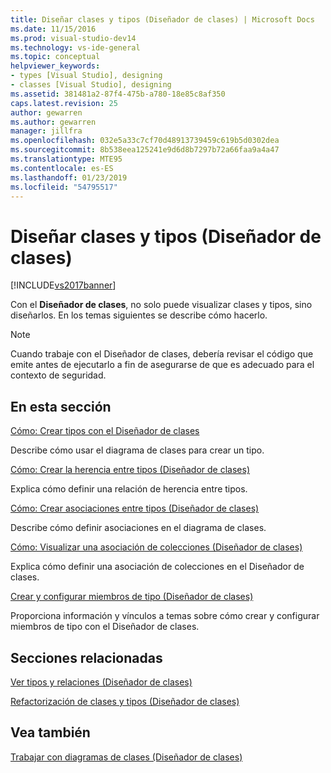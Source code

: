 ```yaml
---
title: Diseñar clases y tipos (Diseñador de clases) | Microsoft Docs
ms.date: 11/15/2016
ms.prod: visual-studio-dev14
ms.technology: vs-ide-general
ms.topic: conceptual
helpviewer_keywords:
- types [Visual Studio], designing
- classes [Visual Studio], designing
ms.assetid: 381481a2-87f4-475b-a780-18e85c8af350
caps.latest.revision: 25
author: gewarren
ms.author: gewarren
manager: jillfra
ms.openlocfilehash: 032e5a33c7cf70d48913739459c619b5d0302dea
ms.sourcegitcommit: 8b538eea125241e9d6d8b7297b72a66faa9a4a47
ms.translationtype: MTE95
ms.contentlocale: es-ES
ms.lasthandoff: 01/23/2019
ms.locfileid: "54795517"
---
```

# <a name="designing-classes-and-types-class-designer"></a>Diseñar clases y tipos (Diseñador de clases)
[!INCLUDE[vs2017banner](../includes/vs2017banner.md)]

Con el **Diseñador de clases**, no solo puede visualizar clases y tipos, sino diseñarlos. En los temas siguientes se describe cómo hacerlo.  
  
> [!NOTE]
>  Cuando trabaje con el Diseñador de clases, debería revisar el código que emite antes de ejecutarlo a fin de asegurarse de que es adecuado para el contexto de seguridad.  
  
## <a name="in-this-section"></a>En esta sección  
 [Cómo: Crear tipos con el Diseñador de clases](../ide/how-to-create-types-by-using-class-designer.md)  
  
 Describe cómo usar el diagrama de clases para crear un tipo.  
  
 [Cómo: Crear la herencia entre tipos (Diseñador de clases)](../ide/how-to-create-inheritance-between-types-class-designer.md)  
  
 Explica cómo definir una relación de herencia entre tipos.  
  
 [Cómo: Crear asociaciones entre tipos (Diseñador de clases)](../ide/how-to-create-associations-between-types-class-designer.md)  
  
 Describe cómo definir asociaciones en el diagrama de clases.  
  
 [Cómo: Visualizar una asociación de colecciones (Diseñador de clases)](../ide/how-to-visualize-a-collection-association-class-designer.md)  
  
 Explica cómo definir una asociación de colecciones en el Diseñador de clases.  
  
 [Crear y configurar miembros de tipo (Diseñador de clases)](../ide/creating-and-configuring-type-members-class-designer.md)  
  
 Proporciona información y vínculos a temas sobre cómo crear y configurar miembros de tipo con el Diseñador de clases.  
  
## <a name="related-sections"></a>Secciones relacionadas  
 [Ver tipos y relaciones (Diseñador de clases)](../ide/viewing-types-and-relationships-class-designer.md)  
  
 [Refactorización de clases y tipos (Diseñador de clases)](../ide/refactoring-classes-and-types-class-designer.md)  
  
## <a name="see-also"></a>Vea también  
 [Trabajar con diagramas de clases (Diseñador de clases)](../ide/working-with-class-diagrams-class-designer.md)
